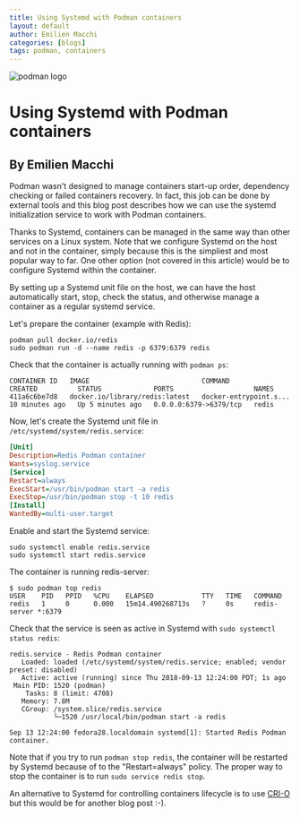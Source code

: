 ```yaml
---
title: Using Systemd with Podman containers
layout: default
author: Emilien Macchi
categories: [blogs]
tags: podman, containers
---
```


![podman logo](https://podman.io/images/podman.svg)

# Using Systemd with Podman containers
## By Emilien Macchi

Podman wasn't designed to manage containers start-up order, dependency
checking or failed containers recovery.
In fact, this job can be done by external tools and this blog post describes
how we can use the systemd initialization service to work with Podman
containers.

<!--readmore-->

Thanks to Systemd, containers can be managed in the same way than other
services on a Linux system.
Note that we configure Systemd on the host and not in the container, simply
because this is the simpliest and most popular way to far.
One other option (not covered in this article) would be to configure
Systemd within the container.

By setting up a Systemd unit file on the host, we can have the host
automatically start, stop, check the status, and otherwise manage a container
as a regular systemd service.


Let's prepare the container (example with Redis):
```shell
podman pull docker.io/redis
sudo podman run -d --name redis -p 6379:6379 redis
```

Check that the container is actually running with `podman ps`:
```
CONTAINER ID   IMAGE                            COMMAND                  CREATED          STATUS             PORTS                    NAMES
411a6c6be7d8   docker.io/library/redis:latest   docker-entrypoint.s...   10 minutes ago   Up 5 minutes ago   0.0.0.0:6379->6379/tcp   redis
```

Now, let's create the Systemd unit file in `/etc/systemd/system/redis.service`:

```ini
[Unit]
Description=Redis Podman container
Wants=syslog.service
[Service]
Restart=always
ExecStart=/usr/bin/podman start -a redis
ExecStop=/usr/bin/podman stop -t 10 redis
[Install]
WantedBy=multi-user.target
```

Enable and start the Systemd service:
```shell
sudo systemctl enable redis.service
sudo systemctl start redis.service
```

The container is running redis-server:
```
$ sudo podman top redis
USER    PID   PPID   %CPU    ELAPSED            TTY   TIME   COMMAND
redis   1     0      0.000   15m14.490268713s   ?     0s     redis-server *:6379
```

Check that the service is seen as active in Systemd with
`sudo systemctl status redis`:

```
redis.service - Redis Podman container
   Loaded: loaded (/etc/systemd/system/redis.service; enabled; vendor preset: disabled)
   Active: active (running) since Thu 2018-09-13 12:24:00 PDT; 1s ago
 Main PID: 1520 (podman)
    Tasks: 8 (limit: 4708)
   Memory: 7.8M
   CGroup: /system.slice/redis.service
           └─1520 /usr/local/bin/podman start -a redis

Sep 13 12:24:00 fedora28.localdomain systemd[1]: Started Redis Podman container.
```

Note that if you try to run `podman stop redis`, the container will be
restarted by Systemd because of to the "Restart=always" policy.
The proper way to stop the container is to run `sudo service redis stop`.


An alternative to Systemd for controlling containers lifecycle is to use
[CRI-O](https://github.com/kubernetes-sigs/cri-o) but this would be for
another blog post :-).
